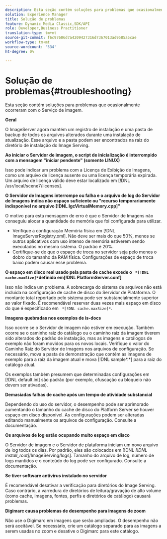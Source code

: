 ```yaml
---
description: Esta seção contém soluções para problemas que ocasionalmente ocorreram com o Serviço de imagem.
solution: Experience Manager
title: Solução de problemas
feature: Dynamic Media Classic,SDK/API
role: Developer,Business Practitioner
translation-type: tm+mt
source-git-commit: f6c97606d7a4209427316d7367013ad9585a5cae
workflow-type: tm+mt
source-wordcount: '534'
ht-degree: 0%

---
```



# Solução de problemas{#troubleshooting}

Esta seção contém soluções para problemas que ocasionalmente ocorreram com o Serviço de imagem.

**Geral**

O ImageServer agora mantém um registro de instalação e uma pasta de backup de todos os arquivos alterados durante uma instalação de atualização. Esse arquivo e a pasta podem ser encontrados na raiz do diretório de instalação do Image Serving.

**Ao iniciar o Servidor de imagem, o script de inicialização é interrompido com a mensagem &quot;iniciar pendente&quot; (somente LINUX)**

Isso pode indicar um problema com a Licença de Exibição de Imagens, como um arquivo de licença ausente ou uma licença temporária expirada. Um arquivo de licença válido deve estar localizado em [!DNL /usr/local/scene7/licenses].

**O Servidor de Imagens interrompe ou falha e o arquivo de log do Servidor de Imagens indica não espaço suficiente ou &quot;recurso temporariamente indisponível no arquivo  [!DNL IgcVirtualMemory.cpp]&quot;**

O motivo para esta mensagem de erro é que o Servidor de Imagens não conseguiu alocar a quantidade de memória que foi configurada para utilizar.

* Verifique a configuração Memória física em [!DNL ImageServerRegistry.xml]. Não deve ser mais do que 50%, menos se outros aplicativos com uso intenso de memória estiverem sendo executados no mesmo sistema. O padrão é 20%.
* Certifique-se de que o espaço de troca no servidor seja pelo menos o dobro do tamanho da RAM física. Configurações de espaço de troca baixo podem causar esse problema.

**O espaço em disco real usado pela pasta de cache excede o  ` *[!DNL cache.maxSize]*`definido em[!DNL PlatformServer.conf]**

Isso não indica um problema. A sobrecarga do sistema de arquivos não está incluída na configuração de cache de disco do Servidor de Plataforma. O montante total reportado pelo sistema pode ser substancialmente superior ao valor fixado. É recomendável reservar duas vezes mais espaço em disco do que é especificado em ` *[!DNL cache.maxSize]*`.

**Imagens quebradas nos exemplos de is-docs**

Isso ocorre se o Servidor de imagem não estiver em execução. Também ocorre se o caminho raiz do catálogo ou o caminho raiz da imagem tiverem sido alterados do padrão de instalação, mas as imagens e catálogos de exemplo não foram movidos para os novos locais. Verifique o valor do Caminho Raiz do Servidor de Imagens nos arquivos de configuração. Se necessário, mova a pasta de demonstração que contém as imagens de exemplo para a raiz da imagem atual e mova [!DNL sample*.*] para a raiz do catálogo atual.

Os exemplos também presumem que determinadas configurações em [!DNL default.ini] são padrão (por exemplo, ofuscação ou bloqueio não devem ser ativadas).

**Demasiadas falhas de cache após um tempo de atividade substancial**

Dependendo do uso do servidor, o desempenho pode ser aprimorado aumentando o tamanho do cache de disco do Platform Server se houver espaço em disco disponível. As configurações podem ser alteradas editando manualmente os arquivos de configuração. Consulte a documentação.

**Os arquivos de log estão ocupando muito espaço em disco**

O Servidor de imagem e o Servidor de plataforma iniciam um novo arquivo de log todos os dias. Por padrão, eles são colocados em [!DNL *[!DNL install_root]*/ImageServing/logs]. Tamanho do arquivo de log, número de logs mantidos e o conteúdo do log pode ser configurado. Consulte a documentação.

**Se tiver software antivírus instalado no servidor**

É recomendável desativar a verificação para diretórios do Image Serving. Caso contrário, a varredura de diretórios de leitura/gravação de alto volume (como cache, imagens, fontes, perfis e diretórios de catálogo) causará problemas.

**Digimarc causa problemas de desempenho para imagens de zoom**

Não use o Digimarc em imagens que serão ampliadas. O desempenho não será aceitável. Se necessário, crie um catálogo separado para as imagens a serem usadas no zoom e desative o Digimarc para este catálogo.
